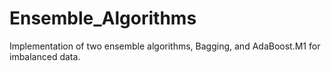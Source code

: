 # Ensemble_Algorithms
Implementation of two ensemble algorithms, Bagging, and AdaBoost.M1 for imbalanced data.
